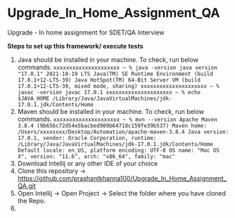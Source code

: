 # Upgrade_In_Home_Assignment_QA
Upgrade - In home assignment for SDET/QA Interview

**Steps to set up this framework/ execute tests**

1. Java should be installed in your machine. To check, run below commands.
      `xxxxxxxxxxxxxxxxxxxxx ~ % java -version
      java version "17.0.1" 2021-10-19 LTS
      Java(TM) SE Runtime Environment (build 17.0.1+12-LTS-39)
      Java HotSpot(TM) 64-Bit Server VM (build 17.0.1+12-LTS-39, mixed mode, sharing)
      xxxxxxxxxxxxxxxxxxxxx ~ % javac -version
      javac 17.0.1
      xxxxxxxxxxxxxxxxxxxxx ~ % echo $JAVA_HOME
      /Library/Java/JavaVirtualMachines/jdk-17.0.1.jdk/Contents/Home`
2. Maven should be installed in your machine. To check, run below commands.
     `xxxxxxxxxxxxxxxxxxxxx ~ % mvn --version
     Apache Maven 3.8.4 (9b656c72d54e5bacbed989b64718c159fe39b537)
     Maven home: /Users/xxxxxxxx/Desktop/Automation/apache-maven-3.8.4
     Java version: 17.0.1, vendor: Oracle Corporation, runtime: /Library/Java/JavaVirtualMachines/jdk-17.0.1.jdk/Contents/Home
     Default locale: en_US, platform encoding: UTF-8
     OS name: "Mac OS X", version: "11.6", arch: "x86_64", family: "mac"`
3. Download Intellij or any other IDE of your choice
4. Clone this repository -> https://github.com/prashantkhanna100/Upgrade_In_Home_Assignment_QA.git
5. Open Intellij -> Open Project -> Select the folder where you have cloned the Repo.
6. 

